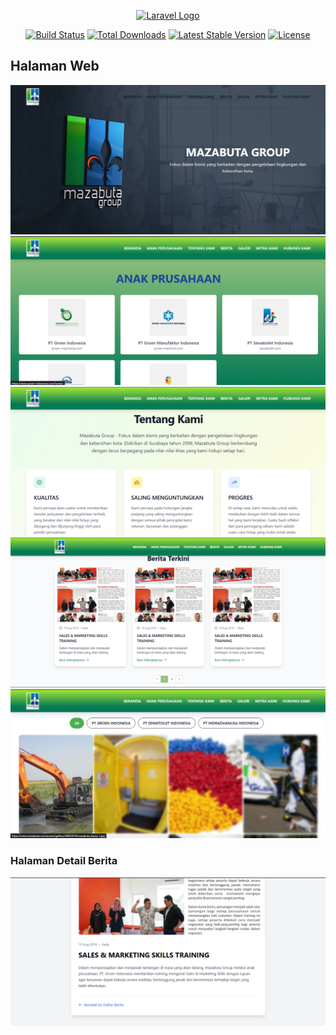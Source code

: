 <p align="center"><a href="https://laravel.com" target="_blank"><img src="https://raw.githubusercontent.com/laravel/art/master/logo-lockup/5%20SVG/2%20CMYK/1%20Full%20Color/laravel-logolockup-cmyk-red.svg" width="400" alt="Laravel Logo"></a></p>

<p align="center">
<a href="https://github.com/laravel/framework/actions"><img src="https://github.com/laravel/framework/workflows/tests/badge.svg" alt="Build Status"></a>
<a href="https://packagist.org/packages/laravel/framework"><img src="https://img.shields.io/packagist/dt/laravel/framework" alt="Total Downloads"></a>
<a href="https://packagist.org/packages/laravel/framework"><img src="https://img.shields.io/packagist/v/laravel/framework" alt="Latest Stable Version"></a>
<a href="https://packagist.org/packages/laravel/framework"><img src="https://img.shields.io/packagist/l/laravel/framework" alt="License"></a>
</p>

<h2>Halaman Web</h2>
<img src="/public/images/maza1.png" alt="Logo" width={100} height={100} />
<img src="/public/images/maza2.png" alt="Logo" width={100} height={100} />
<img src="/public/images/maza3.png" alt="Logo" width={100} height={100} />
<img src="/public/images/maza5.png" alt="Logo" width={100} height={100} />
<img src="/public/images/maza6.png" alt="Logo" width={100} height={100} />
<h3>Halaman Detail Berita</h3>
<img src="/public/images/maza7.png" alt="Logo" width={100} height={100} />
